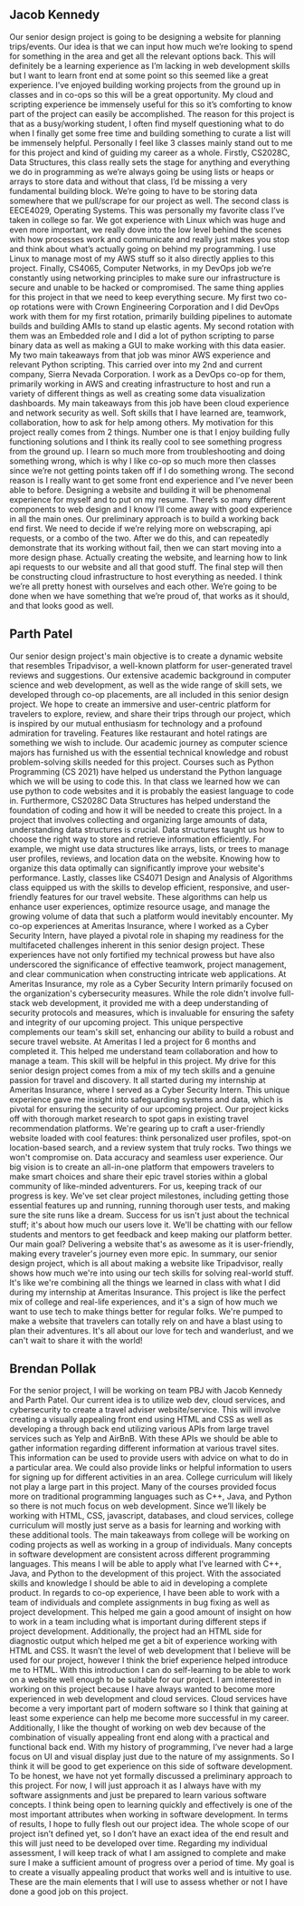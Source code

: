 ## Jacob Kennedy
Our senior design project is going to be designing a website for planning trips/events. Our idea is that we can input how much we’re looking to spend for something in the area and get all the relevant options back. This will definitely be a learning experience as I’m lacking in web development skills but I want to learn front end at some point so this seemed like a great experience. I’ve enjoyed building working projects from the ground up in classes and in co-ops so this will be a great opportunity. My cloud and scripting experience be immensely useful for this so it’s comforting to know part of the project can easily be accomplished. The reason for this project is that as a busy/working student, I often find myself questioning what to do when I finally get some free time and building something to curate a list will be immensely helpful.
	Personally I feel like 3 classes mainly stand out to me for this project and kind of guiding my career as a whole. Firstly, CS2028C, Data Structures, this class really sets the stage for anything and everything we do in programming as we’re always going be using lists or heaps or arrays to store data and without that class, I’d be missing a very fundamental building block. We’re going to have to be storing data somewhere that we pull/scrape for our project as well. The second class is EECE4029, Operating Systems. This was personally my favorite class I’ve taken in college so far. We got experience with Linux which was huge and even more important, we really dove into the low level behind the scenes with how processes work and communicate and really just makes you stop and think about what’s actually going on behind my programming. I use Linux to manage most of my AWS stuff so it also directly applies to this project. Finally, CS4065, Computer Networks, in my DevOps job we’re constantly using networking principles to make sure our infrastructure is secure and unable to be hacked or compromised. The same thing applies for this project in that we need to keep everything secure.
	My first two co-op rotations were with Crown Engineering Corporation and I did DevOps work with them for my first rotation, primarily building pipelines to automate builds and building AMIs to stand up elastic agents. My second rotation with them was an Embedded role and I did a lot of python scripting to parse binary data as well as making a GUI to make working with this data easier. My two main takeaways from that job was minor AWS experience and relevant Python scripting. This carried over into my 2nd and current company, Sierra Nevada Corporation. I work as a DevOps co-op for them, primarily working in AWS and creating infrastructure to host and run a variety of different things as well as creating some data visualization dashboards. My main takeaways from this job have been cloud experience and network security as well. Soft skills that I have learned are, teamwork, collaboration, how to ask for help among others.
	My motivation for this project really comes from 2 things. Number one is that I enjoy building fully functioning solutions and I think its really cool to see something progress from the ground up. I learn so much more from troubleshooting and doing something wrong, which is why I like co-op so much more then classes since we’re not getting points taken off if I do something wrong. The second reason is I really want to get some front end experience and I’ve never been able to before. Designing a website and building it will be phenomenal experience for myself and to put on my resume. There’s so many different components to web design and I know I’ll come away with good experience in all the main ones. 
	Our preliminary approach is to build a working back end first. We need to decide if we’re relying more on webscraping, api requests, or a combo of the two. After we do this, and can repeatedly demonstrate that its working without fail, then we can start moving into a more design phase. Actually creating the website, and learning how to link api requests to our website and all that good stuff. The final step will then be constructing cloud infrastructure to host everything as needed. I think we’re all pretty honest with ourselves and each other. We’re going to be done when we have something that we’re proud of, that works as it should, and that looks good as well.

## Parth Patel
Our senior design project's main objective is to create a dynamic website that resembles Tripadvisor, a well-known platform for user-generated travel reviews and suggestions. Our extensive academic background in computer science and web development, as well as the wide range of skill sets, we developed through co-op placements, are all included in this senior design project. We hope to create an immersive and user-centric platform for travelers to explore, review, and share their trips through our project, which is inspired by our mutual enthusiasm for technology and a profound admiration for traveling. Features like restaurant and hotel ratings are something we wish to include. 
Our academic journey as computer science majors has furnished us with the essential technical knowledge and robust problem-solving skills needed for this project. Courses such as Python Programming (CS 2021) have helped us understand the Python language which we will be using to code this. In that class we learned how we can use python to code websites and it is probably the easiest language to code in. Furthermore, CS2028C Data Structures has helped understand the foundation of coding and how it will be needed to create this project. In a project that involves collecting and organizing large amounts of data, understanding data structures is crucial. Data structures taught us how to choose the right way to store and retrieve information efficiently. For example, we might use data structures like arrays, lists, or trees to manage user profiles, reviews, and location data on the website. Knowing how to organize this data optimally can significantly improve your website's performance. Lastly, classes like CS4071 Design and Analysis of Algorithms class equipped us with the skills to develop efficient, responsive, and user-friendly features for our travel website. These algorithms can help us enhance user experiences, optimize resource usage, and manage the growing volume of data that such a platform would inevitably encounter.
My co-op experiences at Ameritas Insurance, where I worked as a Cyber Security Intern, have played a pivotal role in shaping my readiness for the multifaceted challenges inherent in this senior design project. These experiences have not only fortified my technical prowess but have also underscored the significance of effective teamwork, project management, and clear communication when constructing intricate web applications. At Ameritas Insurance, my role as a Cyber Security Intern primarily focused on the organization's cybersecurity measures. While the role didn't involve full-stack web development, it provided me with a deep understanding of security protocols and measures, which is invaluable for ensuring the safety and integrity of our upcoming project. This unique perspective complements our team's skill set, enhancing our ability to build a robust and secure travel website. At Ameritas I led a project for 6 months and completed it. This helped me understand team collaboration and how to manage a team. This skill will be helpful in this project. 
My drive for this senior design project comes from a mix of my tech skills and a genuine passion for travel and discovery. It all started during my internship at Ameritas Insurance, where I served as a Cyber Security Intern. This unique experience gave me insight into safeguarding systems and data, which is pivotal for ensuring the security of our upcoming project. Our project kicks off with thorough market research to spot gaps in existing travel recommendation platforms. We're gearing up to craft a user-friendly website loaded with cool features: think personalized user profiles, spot-on location-based search, and a review system that truly rocks. Two things we won't compromise on. Data accuracy and seamless user experience. Our big vision is to create an all-in-one platform that empowers travelers to make smart choices and share their epic travel stories within a global community of like-minded adventurers.
For us, keeping track of our progress is key. We've set clear project milestones, including getting those essential features up and running, running thorough user tests, and making sure the site runs like a dream. Success for us isn't just about the technical stuff; it's about how much our users love it. We'll be chatting with our fellow students and mentors to get feedback and keep making our platform better. Our main goal? Delivering a website that's as awesome as it is user-friendly, making every traveler's journey even more epic. In summary, our senior design project, which is all about making a website like Tripadvisor, really shows how much we're into using our tech skills for solving real-world stuff. It's like we're combining all the things we learned in class with what I did during my internship at Ameritas Insurance. This project is like the perfect mix of college and real-life experiences, and it's a sign of how much we want to use tech to make things better for regular folks. We're pumped to make a website that travelers can totally rely on and have a blast using to plan their adventures. It's all about our love for tech and wanderlust, and we can't wait to share it with the world!

## Brendan Pollak
For the senior project, I will be working on team PBJ with Jacob Kennedy and Parth Patel. Our current idea is to utilize web dev, cloud services, and cybersecurity to create a travel adviser website/service. This will involve creating a visually appealing front end using HTML and CSS as well as developing a through back end utilizing various APIs from large travel services such as Yelp and AirBnB. With these APIs we should be able to gather information regarding different information at various travel sites. This information can be used to provide users with advice on what to do in a particular area. We could also provide links or helpful information to users for signing up for different activities in an area.
    College curriculum will likely not play a large part in this project. Many of the courses provided focus more on traditional programming languages such as C++, Java, and Python so there is not much focus on web development. Since we’ll likely be working with HTML, CSS, javascript, databases, and cloud services, college curriculum will mostly just serve as a basis for learning and working with these additional tools. The main takeaways from college will be working on coding projects as well as working in a group of individuals. Many concepts in software development are consistent across different programming languages. This means I will be  able to apply what I’ve learned with C++, Java, and Python to the development of this project. With the associated skills and knowledge I should be able to aid in developing a complete product.
    In regards to co-op experience, I have been able to work with a team of individuals and complete assignments in bug fixing as well as project development. This helped me gain a good amount of insight on how to work in a team including what is important during different steps if project development. Additionally, the project had an HTML side for diagnostic output which helped me get a bit of experience working with HTML and CSS. It wasn’t the level of web development that I believe will be used for our project, however I think the brief experience helped introduce me to HTML. With this introduction I can do self-learning to be able to work on a website well enough to be suitable for our project.
    I am interested in working on this project because I have always wanted to become more experienced in web development and cloud services. Cloud services have become a very important part of modern software so I think that gaining at least some experience can help me become more successful in my career. Additionally, I like the thought of working on web dev because of the combination of visually appealing front end along with a practical and functional back end. With my history of programming, I’ve never had a large focus on UI and visual display just due to the nature of my assignments. So I think it will be good to get experience on this side of software development.
    To be honest, we have not yet formally discussed a preliminary approach to this project. For now, I will just approach it as I always have with my software assignments and just be prepared to learn various software concepts. I think being open to learning quickly and effectively is one of the most important attributes when working in software development. In terms of results, I hope to fully flesh out our project idea. The whole scope of our project isn’t defined yet, so I don’t have an exact idea of the end result and this will just need to be developed over time. Regarding my individual assessment, I will keep track of what I am assigned to complete and make sure I make a sufficient amount of progress over a period of time. My goal is to create a visually appealing product that works well and is intuitive to use. These are the main elements that I will use to assess whether or not I have done a good job on this project.
